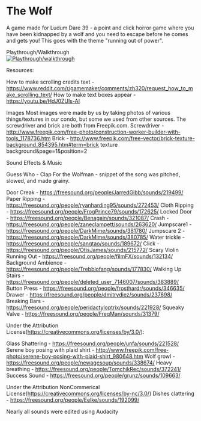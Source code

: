 # The Wolf
A game made for Ludum Dare 39 - a point and click horror game where you have been kidnapped by a wolf and you need to escape before he comes and gets you! This goes with the theme "running out of power".

Playthrough/Walkthrough  
[![Playthrough/walkthrough](http://img.youtube.com/vi/D0mZvdfKTBo/0.jpg)](https://www.youtube.com/watch?v=D0mZvdfKTBo&feature=youtu.be)


Resources:  

How to make scrolling credits text - https://www.reddit.com/r/gamemaker/comments/zh320/request_how_to_make_scrolling_text/
How to make text boxes appear - https://youtu.be/HdJ0ZUIs-AI

Images
Most images were made by us by taking photos of various things/textures in our condo, but some we used from other sources.
The screwdriver and brick are both from Freepik.com.
Screwdriver - http://www.freepik.com/free-photo/construction-worker-builder-with-tools_1178736.htm
Brick - http://www.freepik.com/free-vector/brick-texture-background_854395.htm#term=brick texture background&page=1&position=2


Sound Effects & Music

Guess Who - Clap For the Wolfman - snippet of the song was pitched, slowed, and made grainy.

Door Creak - https://freesound.org/people/JarredGibb/sounds/219499/
Paper Ripping - https://freesound.org/people/ryanharding95/sounds/272453/
Cloth Ripping - https://freesound.org/people/FrogPrince79/sounds/172625/
Locked Door - https://freesound.org/people/Benagain/sounds/321087/
Crash - https://freesound.org/people/zaneclampett/sounds/263620/
Jumpscare1 - https://freesound.org/people/DarkMime/sounds/381780/
Jumpscare 2 - https://freesound.org/people/DarkMime/sounds/380785/
Water trickle - https://freesound.org/people/sangtao/sounds/189672/
Click - https://freesound.org/people/OtisJames/sounds/215772/
Scary Violin Running Out - https://freesound.org/people/filmFX/sounds/132134/
Background Ambience - https://freesound.org/people/Trebblofang/sounds/177830/
Walking Up Stairs - https://freesound.org/people/deleted_user_7146007/sounds/383889/
Button Press - https://freesound.org/people/frosthardr/sounds/346635/
Drawer - https://freesound.org/people/dmitrydiez/sounds/237698/
Breaking Bars - https://freesound.org/people/peridactyloptrix/sounds/221928/
Squeaky Valve - https://freesound.org/people/FreqMan/sounds/31379/


Under the Attribution License(https://creativecommons.org/licenses/by/3.0/):  

Glass Shattering - https://freesound.org/people/unfa/sounds/221528/
Serene boy posing with plaid shirt - http://www.freepik.com/free-photo/serene-boy-posing-with-plaid-shirt_980648.htm
Wolf growl - https://freesound.org/people/newagesoup/sounds/338674/
Heavy breathing - https://freesound.org/people/TomchikRec/sounds/372241/
Success Sound - https://freesound.org/people/grunz/sounds/109663/

Under the Attribution NonCommerical License(https://creativecommons.org/licenses/by-nc/3.0/)
Dishes clattering - https://freesound.org/people/Eelke/sounds/192099/

Nearly all sounds were edited using Audacity
